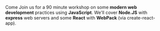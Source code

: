 Come Join us for a 90 minute workshop on some **modern web development** practices using **JavaScript**. We'll cover **Node.JS** with **express** web servers and some **React** with **WebPack** (via create-react-app).